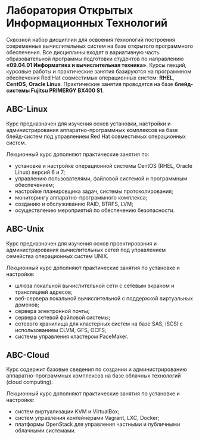 # Лаборатория Открытых Информационных Технологий

Сквозной набор дисциплин для освоения технологий построения современных вычислительных систем на базе открытого программного обеспечения. Все дисциплины входят в вариативную часть образовательной программы подготовки студентов по направлению **«09.04.01 Информатика и вычислительная техника»**. Курсы лекций, курсовые работы и практические занятия базируются на программном обеспечения Red Hat совместимых операционных систем: **RHEL**, **CentOS**, **Oracle Linux**. Практические занятия проводятся на базе **блейд-системы Fujitsu PRIMERGY BX400 S1**.

## ABC-Linux

Курс предназначен для изучения основ установки, настройки и администрирования аппаратно-программных комплексов на базе блейд-систем под управлением Red Hat совместимых операционных систем.

Лекционный курс дополняют практические занятия по:

* установке и настройке операционной системы CentOS \(RHEL, Oracle Linux\) версий 6 и 7;
* управлению пользователями, файловой системой и программным обеспечением;
* настройке планировщика задач, системы протоколирования;
* мониторингу аппаратно-программного комплекса;
* созданию и обслуживанию RAID, BTRFS, LVM;
* осуществлению мероприятий по обеспечению безопасности.

## ABC-Unix

Курс предназначен для изучения основ проектирования и администрирования вычислительных сетей под управлением семейства операционных систем UNIX.

Лекционный курс дополняют практические занятия по установке и настройке:

* шлюза локальной вычислительной сети с сетевым экраном и трансляцией адресов;
* веб-сервера локальной вычислительной с поддержкой виртуальных доменов;
* сервера электронной почты;
* сервера сетевой файловой системы;
* сетевого хранилища для кластерных систем на базе SAS, iSCSI c использованием СLVM, GFS, OCFS;
* системы управления кластером PaceMaker.

## ABC-Cloud

Курс содержит базовые сведения по создании и администрированию аппаратно-программных комплексов на базе облачных технологий \(cloud computing\).

Лекционный курс дополняют практические занятия по установке и настройке:

* систем виртуализации KVM и VirtualBox;
* систем управления контейнерами Vagrant, LXC, Docker;
* платформы OpenStack для управления частными и публичными облачными системами.
